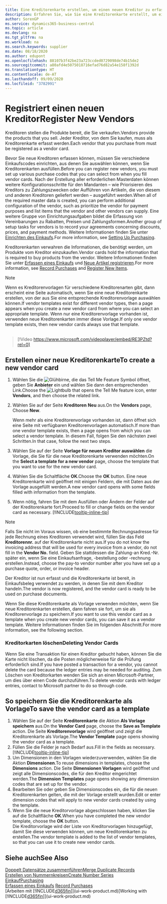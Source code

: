 ```yaml
---
title: Eine Kreditorenkarte erstellen, um einen neuen Kreditor zu erfassen | Microsoft Docs
description: Erfahren Sie, wie Sie eine Kreditorenkarte erstellt, um einen neuen Kreditor oder einem Lieferanten zu erfassen.
author: SorenGP
ms.service: dynamics365-business-central
ms.topic: article
ms.devlang: na
ms.tgt_pltfrm: na
ms.workload: na
ms.search.keywords: supplier
ms.date: 08/18/2020
ms.author: edupont
ms.openlocfilehash: 88107b3f42be23a723ccded0729098de74b15de2
ms.sourcegitcommit: a80afd4e5075018716efad76d82a54e158f1392d
ms.translationtype: HT
ms.contentlocale: de-AT
ms.lasthandoff: 09/09/2020
ms.locfileid: "3782991"
---
```

# <a name="register-new-vendors"></a><span data-ttu-id="5296f-103">Registriert einen neuen Kreditor</span><span class="sxs-lookup"><span data-stu-id="5296f-103">Register New Vendors</span></span>

<span data-ttu-id="5296f-104">Kreditoren stellen die Produkte bereit, die Sie verkaufen.</span><span class="sxs-lookup"><span data-stu-id="5296f-104">Vendors provide the products that you sell.</span></span> <span data-ttu-id="5296f-105">Jeder Kreditor, von dem Sie kaufen, muss als Kreditorenkarte erfasst werden.</span><span class="sxs-lookup"><span data-stu-id="5296f-105">Each vendor that you purchase from must be registered as a vendor card.</span></span>

<span data-ttu-id="5296f-106">Bevor Sie neue Kreditoren erfassen können, müssen Sie verschiedene Einkaufscodes einrichten, aus denen Sie auswählen können, wenn Sie Kreditorenkarten ausfüllen.</span><span class="sxs-lookup"><span data-stu-id="5296f-106">Before you can register new vendors, you must set up various purchase codes that you can select from when you fill vendor cards.</span></span> <span data-ttu-id="5296f-107">Nach der Erstellung aller erforderlichen Masterdaten können weitere Konfigurationsschritte für den Mandanten – wie Priorisieren des Kreditors zu Zahlungszwecken oder Aufführen von Artikeln, die von diesem und anderen Kreditoren geliefert werden – ausgeführt werden.</span><span class="sxs-lookup"><span data-stu-id="5296f-107">When all of the required master data is created, you can perform additional configuration of the vendor, such as prioritize the vendor for payment purposes and list items that the vendor and other vendors can supply.</span></span> <span data-ttu-id="5296f-108">Eine weitere Gruppe von Einrichtungsaufgaben bildet die Erfassung von Vereinbarungen zu Rabatten, Preisen und Zahlungsformen.</span><span class="sxs-lookup"><span data-stu-id="5296f-108">Another group of setup tasks for vendors is to record your agreements concerning discounts, prices, and payment methods.</span></span> <span data-ttu-id="5296f-109">Weitere Informationen finden Sie unter [Einrichten des Einkaufs](purchasing-setup-purchasing.md).</span><span class="sxs-lookup"><span data-stu-id="5296f-109">For more information, see [Setting Up Purchasing](purchasing-setup-purchasing.md).</span></span>

<span data-ttu-id="5296f-110">Kreditorenkarten verwahren die Informationen, die benötigt werden, um Produkte vom Kreditor einzukaufen.</span><span class="sxs-lookup"><span data-stu-id="5296f-110">Vendor cards hold the information that is required to buy products from the vendor.</span></span> <span data-ttu-id="5296f-111">Weitere Informationen finden Sie unter [Erfassen eines Einkaufs](purchasing-how-record-purchases.md) und [Neue Artikel registrieren](inventory-how-register-new-items.md).</span><span class="sxs-lookup"><span data-stu-id="5296f-111">For more information, see [Record Purchases](purchasing-how-record-purchases.md) and [Register New Items](inventory-how-register-new-items.md).</span></span>

> [!NOTE]  
> <span data-ttu-id="5296f-112">Wenn es Kreditorenvorlagen für verschiedene Kreditorenarten gibt, dann erscheint eine Seite automatisch, wenn Sie eine neue Kreditorenkarte erstellen, von der aus Sie eine entsprechende Kreditorenvorlage auswählen können.</span><span class="sxs-lookup"><span data-stu-id="5296f-112">If vendor templates exist for different vendor types, then a page appears when you create a new vendor card from where you can select an appropriate template.</span></span> <span data-ttu-id="5296f-113">Wenn nur eine Kreditorenvorlage vorhanden ist, verwenden neue Kreditorenkarten immer diese Vorlage.</span><span class="sxs-lookup"><span data-stu-id="5296f-113">If only one vendor template exists, then new vendor cards always use that template.</span></span>
<br><br>  

> [!Video https://www.microsoft.com/videoplayer/embed/RE3PZtd?rel=0]

## <a name="to-create-a-new-vendor-card"></a><span data-ttu-id="5296f-114">Erstellen einer neue Kreditorenkarte</span><span class="sxs-lookup"><span data-stu-id="5296f-114">To create a new vendor card</span></span>

1. <span data-ttu-id="5296f-115">Wählen Sie die ![Glühbirne, die das Tell Me Feature](media/ui-search/search_small.png "Tell Me-Funktion") Symbol öffnet, geben Sie **Anbieter** ein und wählen Sie dann den entsprechenden Link.</span><span class="sxs-lookup"><span data-stu-id="5296f-115">Choose the ![Lightbulb that opens the Tell Me feature](media/ui-search/search_small.png "Tell me what you want to do") icon, enter **Vendors**, and then choose the related link.</span></span>  
2. <span data-ttu-id="5296f-116">Wählen Sie auf der Seite **Kreditoren** **Neu** aus.</span><span class="sxs-lookup"><span data-stu-id="5296f-116">On the **Vendors** page, Choose **New**.</span></span>

    <span data-ttu-id="5296f-117">Wenn mehr als eine Kreditorenvorlage vorhanden ist, dann öffnet sich eine Seite mit verfügbaren Kreditorenvorlagen automatisch.</span><span class="sxs-lookup"><span data-stu-id="5296f-117">If more than one vendor template exists, then a page opens from which you can select a vendor template.</span></span> <span data-ttu-id="5296f-118">In diesem Fall, folgen Sie den nächsten zwei Schritten.</span><span class="sxs-lookup"><span data-stu-id="5296f-118">In that case, follow the next two steps.</span></span>
3. <span data-ttu-id="5296f-119">Wählen Sie auf der Seite **Vorlage für neuen Kreditor auswählen** die Vorlage, die Sie für die neue Kreditorenkarte verwenden möchten.</span><span class="sxs-lookup"><span data-stu-id="5296f-119">On the **Select a template for a new vendor** page, choose the template that you want to use for the new vendor card.</span></span>
4. <span data-ttu-id="5296f-120">Wählen Sie die Schaltfläche **OK**.</span><span class="sxs-lookup"><span data-stu-id="5296f-120">Choose the **OK** button.</span></span> <span data-ttu-id="5296f-121">Eine neue Kreditorenkarte wird geöffnet mit einigen Feldern, die mit Daten aus der Vorlage ausgefüllt werden.</span><span class="sxs-lookup"><span data-stu-id="5296f-121">A new vendor card opens with some fields filled with information from the template.</span></span>
5. <span data-ttu-id="5296f-122">Wenn nötig, fahren Sie mit dem Ausfüllen oder Ändern der Felder auf der Kreditorenkarte fort.</span><span class="sxs-lookup"><span data-stu-id="5296f-122">Proceed to fill or change fields on the vendor card as necessary.</span></span> [!INCLUDE[tooltip-inline-tip](includes/tooltip-inline-tip_md.md)]

> [!NOTE]  
> <span data-ttu-id="5296f-123">Falls Sie nicht im Voraus wissen, ob eine bestimmte Rechnungsadresse für jede Rechnung eines Kreditoren verwendet wird, füllen Sie das Feld **Kreditorennr.** auf der Kreditorenkarte nicht aus.</span><span class="sxs-lookup"><span data-stu-id="5296f-123">If you do not know the invoicing address that will be used for every invoice from a vendor, do not fill in the **Vendor No.** field.</span></span> <span data-ttu-id="5296f-124">Geben Sie stattdessen die Zahlung-an Kred.-Nr. später ein, wenn Sie eine Einkaufsanfrage, -bestellung oder -rechnung erstellen.</span><span class="sxs-lookup"><span data-stu-id="5296f-124">Instead, choose the pay-to vendor number after you have set up a purchase quote, order, or invoice header.</span></span>

<span data-ttu-id="5296f-125">Der Kreditor ist nun erfasst und die Kreditorenkarte ist bereit, in Einkaufsbeleg verwendet zu werden, in denen Sie mit dem Kreditor handeln.</span><span class="sxs-lookup"><span data-stu-id="5296f-125">The vendor is now registered, and the vendor card is ready to be used on purchase documents.</span></span>

<span data-ttu-id="5296f-126">Wenn Sie diese Kreditorenkarte als Vorlage verwenden möchten, wenn Sie neue Kreditorenkarten erstellen, dann fahren sie fort, um sie als Kreditorenvorlage zu speichern.</span><span class="sxs-lookup"><span data-stu-id="5296f-126">If you want to use this vendor card as a template when you create new vendor cards, you can save it as a vendor template.</span></span> <span data-ttu-id="5296f-127">Weitere Informationen finden Sie im folgenden Abschnitt.</span><span class="sxs-lookup"><span data-stu-id="5296f-127">For more information, see the following section.</span></span>

### <a name="deleting-vendor-cards"></a><span data-ttu-id="5296f-128">Kreditorkarten löschen</span><span class="sxs-lookup"><span data-stu-id="5296f-128">Deleting Vendor Cards</span></span>
<span data-ttu-id="5296f-129">Wenn Sie eine Transaktion für einen Kreditor gebucht haben, können Sie die Karte nicht löschen, da die Posten möglicherweise für die Prüfung erforderlich sind.</span><span class="sxs-lookup"><span data-stu-id="5296f-129">If you have posted a transaction for a vendor, you cannot delete the card because the ledger entries may be needed for auditing.</span></span> <span data-ttu-id="5296f-130">Zum Löschen von Kreditorkarten wenden Sie sich an einen Microsoft-Partner, um dies über einen Code durchzuführen.</span><span class="sxs-lookup"><span data-stu-id="5296f-130">To delete vendor cards with ledger entries, contact to Microsoft partner to do so through code.</span></span>

## <a name="to-save-the-vendor-card-as-a-template"></a><span data-ttu-id="5296f-131">So speichern Sie die Kreditorenkarte als Vorlage</span><span class="sxs-lookup"><span data-stu-id="5296f-131">To save the vendor card as a template</span></span>
1. <span data-ttu-id="5296f-132">Wählen Sie auf der Seite **Kreditorenkarte** die Aktion **Als Vorlage speichern** aus.</span><span class="sxs-lookup"><span data-stu-id="5296f-132">On the **Vendor Card** page, choose the **Save as Template** action.</span></span> <span data-ttu-id="5296f-133">Die Seite **Kreditorenvorlage** wird geöffnet und zeigt die Kreditorenkarte als Vorlage.</span><span class="sxs-lookup"><span data-stu-id="5296f-133">The **Vendor Template** page opens showing the vendor card as a template.</span></span>
2. <span data-ttu-id="5296f-134">Füllen Sie die Felder je nach Bedarf aus.</span><span class="sxs-lookup"><span data-stu-id="5296f-134">Fill in the fields as necessary.</span></span> [!INCLUDE[tooltip-inline-tip](includes/tooltip-inline-tip_md.md)]
3. <span data-ttu-id="5296f-135">Um Dimensionen in den Vorlagen wiederzuverwenden, wählen Sie die Aktion **Dimensionen**.</span><span class="sxs-lookup"><span data-stu-id="5296f-135">To reuse dimensions in templates, choose the **Dimensions** action.</span></span> <span data-ttu-id="5296f-136">Die Seite **Dimensionen Vorlagen** wird geöffnet und zeigt alle Dimensionscodes, die für den Kreditor eingerichtet werden.</span><span class="sxs-lookup"><span data-stu-id="5296f-136">The **Dimension Templates** page opens showing any dimension codes that are set up for the vendor.</span></span>
4. <span data-ttu-id="5296f-137">Bearbeiten Sie oder geben Sie Dimensionscodes ein, die für die neuen Kreditorenkarten gelten, die mit der Vorlage erstellt wurden.</span><span class="sxs-lookup"><span data-stu-id="5296f-137">Edit or enter dimension codes that will apply to new vendor cards created by using the template.</span></span>
5. <span data-ttu-id="5296f-138">Wenn Sie die neue Kreditorvorlage abgeschlossen haben, klicken Sie auf die Schaltfläche **OK**.</span><span class="sxs-lookup"><span data-stu-id="5296f-138">When you have completed the new vendor template, choose the **OK** button.</span></span>  
   <span data-ttu-id="5296f-139">Die Kreditorvorlage wird der Liste von Kreditorvorlagen hinzugefügt, damit Sie diese verwenden können, um neue Kreditorenkarten zu erstellen.</span><span class="sxs-lookup"><span data-stu-id="5296f-139">The vendor template is added to the list of vendor templates, so that you can use it to create new vendor cards.</span></span>

## <a name="see-also"></a><span data-ttu-id="5296f-140">Siehe auch</span><span class="sxs-lookup"><span data-stu-id="5296f-140">See Also</span></span>
[<span data-ttu-id="5296f-141">Doppelt Datensätze zusammenführen</span><span class="sxs-lookup"><span data-stu-id="5296f-141">Merge Duplicate Records</span></span>](sales-how-merge-duplicate-records.md)  
[<span data-ttu-id="5296f-142">Erstellen von Nummernkreisen</span><span class="sxs-lookup"><span data-stu-id="5296f-142">Create Number Series</span></span>](ui-create-number-series.md)  
[<span data-ttu-id="5296f-143">Einkauf</span><span class="sxs-lookup"><span data-stu-id="5296f-143">Purchasing</span></span>](purchasing-manage-purchasing.md)  
<span data-ttu-id="5296f-144">[Erfassen eines Einkaufs](purchasing-how-record-purchases.md) </span><span class="sxs-lookup"><span data-stu-id="5296f-144">[Record Purchases](purchasing-how-record-purchases.md) </span></span>  
<span data-ttu-id="5296f-145">[Arbeiten mit [!INCLUDE[d365fin](includes/d365fin_md.md)]](ui-work-product.md)</span><span class="sxs-lookup"><span data-stu-id="5296f-145">[Working with [!INCLUDE[d365fin](includes/d365fin_md.md)]](ui-work-product.md)</span></span>  
